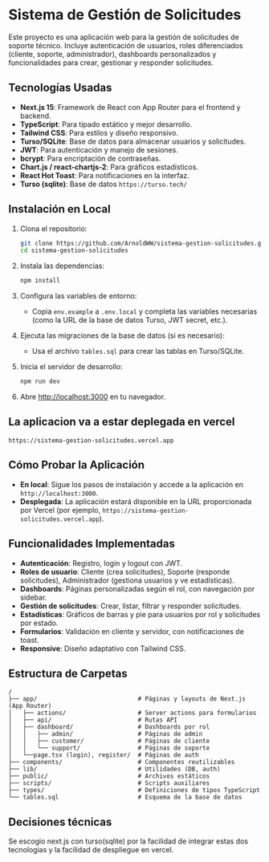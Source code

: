 # Sistema de Gestión de Solicitudes

Este proyecto es una aplicación web para la gestión de solicitudes de soporte
técnico. Incluye autenticación de usuarios, roles diferenciados (cliente,
soporte, administrador), dashboards personalizados y funcionalidades para crear,
gestionar y responder solicitudes.

## Tecnologías Usadas

- **Next.js 15**: Framework de React con App Router para el frontend y backend.
- **TypeScript**: Para tipado estático y mejor desarrollo.
- **Tailwind CSS**: Para estilos y diseño responsivo.
- **Turso/SQLite**: Base de datos para almacenar usuarios y solicitudes.
- **JWT**: Para autenticación y manejo de sesiones.
- **bcrypt**: Para encriptación de contraseñas.
- **Chart.js / react-chartjs-2**: Para gráficos estadísticos.
- **React Hot Toast**: Para notificaciones en la interfaz.
- **Turso (sqlite)**: Base de datos `https://turso.tech/`

## Instalación en Local

1. Clona el repositorio:

   ```bash
   git clone https://github.com/ArnoldWW/sistema-gestion-solicitudes.git
   cd sistema-gestion-solicitudes
   ```

2. Instala las dependencias:

   ```bash
   npm install
   ```

3. Configura las variables de entorno:

   - Copia `env.example` a `.env.local` y completa las variables necesarias
     (como la URL de la base de datos Turso, JWT secret, etc.).

4. Ejecuta las migraciones de la base de datos (si es necesario):

   - Usa el archivo `tables.sql` para crear las tablas en Turso/SQLite.

5. Inicia el servidor de desarrollo:

   ```bash
   npm run dev
   ```

6. Abre [http://localhost:3000](http://localhost:3000) en tu navegador.

## La aplicacion va a estar deplegada en vercel

`https://sistema-gestion-solicitudes.vercel.app`

## Cómo Probar la Aplicación

- **En local**: Sigue los pasos de instalación y accede a la aplicación en
  `http://localhost:3000`.
- **Desplegada**: La aplicación estará disponible en la URL proporcionada por
  Vercel (por ejemplo, `https://sistema-gestion-solicitudes.vercel.app`).

## Funcionalidades Implementadas

- **Autenticación**: Registro, login y logout con JWT.
- **Roles de usuario**: Cliente (crea solicitudes), Soporte (responde
  solicitudes), Administrador (gestiona usuarios y ve estadísticas).
- **Dashboards**: Páginas personalizadas según el rol, con navegación por
  sidebar.
- **Gestión de solicitudes**: Crear, listar, filtrar y responder solicitudes.
- **Estadísticas**: Gráficos de barras y pie para usuarios por rol y solicitudes
  por estado.
- **Formularios**: Validación en cliente y servidor, con notificaciones de
  toast.
- **Responsive**: Diseño adaptativo con Tailwind CSS.

## Estructura de Carpetas

```
/
├── app/                            # Páginas y layouts de Next.js (App Router)
│   ├── actions/                    # Server actions para formularios
│   ├── api/                        # Rutas API
│   ├── dashboard/                  # Dashboards por rol
│   │   ├── admin/                  # Páginas de admin
│   │   ├── customer/               # Páginas de cliente
│   │   └── support/                # Páginas de soporte
│   └──page.tsx (login), register/  # Páginas de auth
├── components/                     # Componentes reutilizables
├── lib/                            # Utilidades (DB, auth)
├── public/                         # Archivos estáticos
├── scripts/                        # Scripts auxiliares
├── types/                          # Definiciones de tipos TypeScript
└── tables.sql                      # Esquema de la base de datos
```

## Decisiones técnicas

Se escogio next.js con turso(sqlite) por la facilidad de integrar estas dos
tecnologias y la facilidad de despliegue en vercel.

